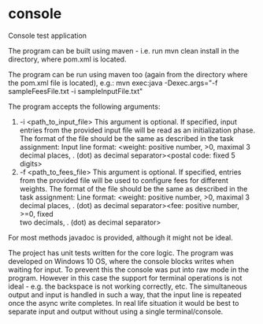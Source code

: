 # console
Console test application

The program can be built using maven - i.e. run
mvn clean install 
in the directory, where pom.xml is located.

The program can be run using maven too (again from the directory where the pom.xml file is located), e.g.:
mvn exec:java -Dexec.args="-f sampleFeesFile.txt -i sampleInputFile.txt"

The program accepts the following arguments:
1. -i <path_to_input_file> 
    This argument is optional. If specified, input entries from the provided input file will be read as an initialization phase.
    The format of the file should be the same as described in the task assignment:
    Input line format:
    <weight: positive number, >0, maximal 3 decimal places, . (dot) as decimal separator><space><postal code: fixed 5 digits> 
1. -f <path_to_fees_file>
    This argument is optional. If specified, entries from the provided file will be used to configure fees for different weights.
    The  format of the file should be the same as described in the task assignment:
    Line format:
    <weight: positive number, >0, maximal 3 decimal places, . (dot) as decimal separator><space><fee: positive number, >=0, fixed     
      two decimals, . (dot) as decimal separator> 
      
For most methods javadoc is provided, although it might not be ideal. 
      
The project has unit tests written for the core logic. The program was developed on Windows 10 OS, where the console blocks writes when waiting for input. To prevent this the console was put into raw mode in the program. However in this case the support for terminal operations is not ideal - e.g. the backspace is not working correctly, etc. The simultaneous output and input is handled in such a way, that the input line is repeated once the async write completes. In real life situation it would be best to separate input and output without using a single terminal/console.
